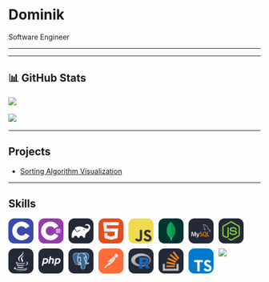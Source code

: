# Dominik

Software Engineer

---

---

## 📊 GitHub Stats
![](https://github-readme-stats.vercel.app/api?username=Dominik-Ender&show_icons=true&theme=github_dark)

![](https://github-readme-streak-stats.herokuapp.com/?user=Dominik-Ender&theme=github-dark)

---

## Projects
- [Sorting Algorithm Visualization](https://github.com/Dominik-Ender/Sorting-Algorithm-Visualization)

---

## Skills
<div style="display: flex; flex-wrap: wrap; gap: 10px;">
  <img src=https://github.com/tandpfun/skill-icons/blob/main/icons/C.svg width="50" />
  <img src=https://github.com/tandpfun/skill-icons/blob/main/icons/CS.svg width="50" />
  <img src=https://github.com/tandpfun/skill-icons/blob/main/icons/Gradle-Dark.svg width="50" />
  <img src=https://github.com/tandpfun/skill-icons/blob/main/icons/HTML.svg width="50" />
  <img src=https://github.com/tandpfun/skill-icons/blob/main/icons/JavaScript.svg width="50" />
  <img src=https://github.com/tandpfun/skill-icons/blob/main/icons/MongoDB.svg width="50" />
  <img src=https://github.com/tandpfun/skill-icons/blob/main/icons/MySQL-Dark.svg width="50" />
  <img src=https://github.com/tandpfun/skill-icons/blob/main/icons/NodeJS-Dark.svg width="50" />
  <img src=https://github.com/tandpfun/skill-icons/blob/main/icons/Java-Dark.svg width="50" />
  <img src=https://github.com/tandpfun/skill-icons/blob/main/icons/PHP-Dark.svg width="50" />
  <img src=https://github.com/tandpfun/skill-icons/blob/main/icons/PostgreSQL-Dark.svg width="50" />
  <img src=https://github.com/tandpfun/skill-icons/blob/main/icons/Postman.svg width="50" />
  <img src=https://github.com/tandpfun/skill-icons/blob/main/icons/R-Dark.svg width="50" />
  <img src=https://github.com/tandpfun/skill-icons/blob/main/icons/StackOverflow-Dark.svg width="50" />
  <img src=https://github.com/tandpfun/skill-icons/blob/main/icons/TypeScript.svg width="50" />
  <img src=https://github.com/tandpfun/skill-icons/blob/main/icons/Windows-Dark.svg width="50" />
</div>

